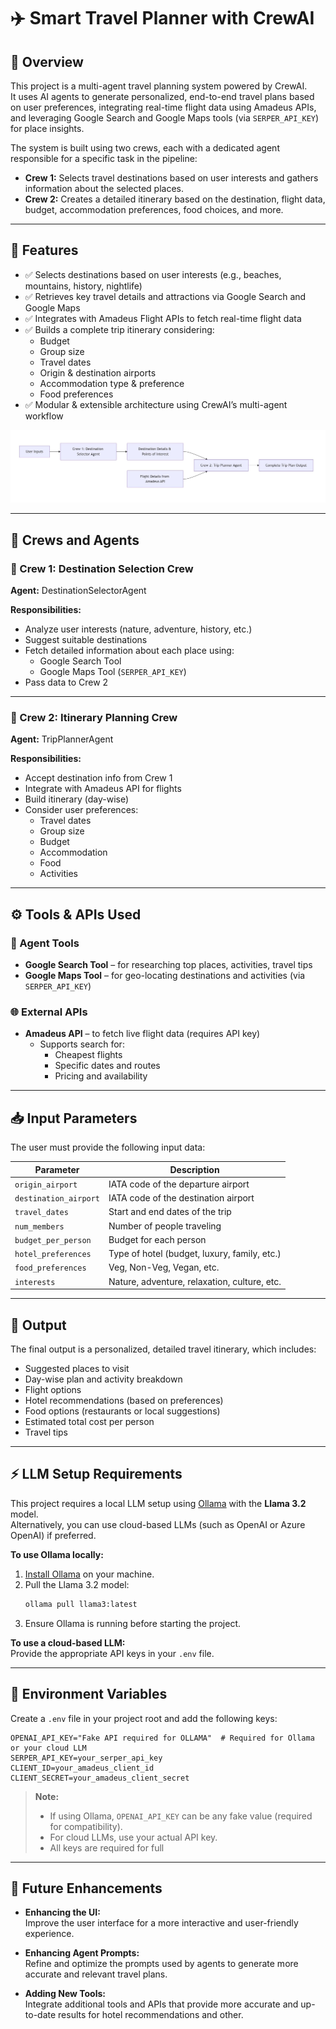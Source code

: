 # ✈️ Smart Travel Planner with CrewAI

## 🧠 Overview

This project is a multi-agent travel planning system powered by CrewAI.  
It uses AI agents to generate personalized, end-to-end travel plans based on user preferences, integrating real-time flight data using Amadeus APIs, and leveraging Google Search and Google Maps tools (via `SERPER_API_KEY`) for place insights.

The system is built using two crews, each with a dedicated agent responsible for a specific task in the pipeline:

- **Crew 1:** Selects travel destinations based on user interests and gathers information about the selected places.
- **Crew 2:** Creates a detailed itinerary based on the destination, flight data, budget, accommodation preferences, food choices, and more.

---

## 📌 Features

- ✅ Selects destinations based on user interests (e.g., beaches, mountains, history, nightlife)
- ✅ Retrieves key travel details and attractions via Google Search and Google Maps
- ✅ Integrates with Amadeus Flight APIs to fetch real-time flight data
- ✅ Builds a complete trip itinerary considering:
  - Budget
  - Group size
  - Travel dates
  - Origin & destination airports
  - Accommodation type & preference
  - Food preferences
- ✅ Modular & extensible architecture using CrewAI’s multi-agent workflow

![Work flow](images/Crewai%20FlowChart.jpg)

---

## 🧩 Crews and Agents

### 🧭 Crew 1: Destination Selection Crew

**Agent:** DestinationSelectorAgent

**Responsibilities:**
- Analyze user interests (nature, adventure, history, etc.)
- Suggest suitable destinations
- Fetch detailed information about each place using:
  - Google Search Tool
  - Google Maps Tool (`SERPER_API_KEY`)
- Pass data to Crew 2

---

### 📅 Crew 2: Itinerary Planning Crew

**Agent:** TripPlannerAgent

**Responsibilities:**
- Accept destination info from Crew 1
- Integrate with Amadeus API for flights
- Build itinerary (day-wise)
- Consider user preferences:
  - Travel dates
  - Group size
  - Budget
  - Accommodation
  - Food
  - Activities

---

## ⚙️ Tools & APIs Used

### 🧰 Agent Tools

- **Google Search Tool** – for researching top places, activities, travel tips
- **Google Maps Tool** – for geo-locating destinations and activities (via `SERPER_API_KEY`)

### 🌐 External APIs

- **Amadeus API** – to fetch live flight data (requires API key)
  - Supports search for:
    - Cheapest flights
    - Specific dates and routes
    - Pricing and availability

---

## 📥 Input Parameters

The user must provide the following input data:

| Parameter               | Description                                  |
|-------------------------|----------------------------------------------|
| `origin_airport`        | IATA code of the departure airport           |
| `destination_airport`   | IATA code of the destination airport         |
| `travel_dates`          | Start and end dates of the trip              |
| `num_members`           | Number of people traveling                   |
| `budget_per_person`     | Budget for each person                       |
| `hotel_preferences`     | Type of hotel (budget, luxury, family, etc.) |
| `food_preferences`      | Veg, Non-Veg, Vegan, etc.                    |
| `interests`             | Nature, adventure, relaxation, culture, etc. |

---

## 🚀 Output

The final output is a personalized, detailed travel itinerary, which includes:

- Suggested places to visit
- Day-wise plan and activity breakdown
- Flight options
- Hotel recommendations (based on preferences)
- Food options (restaurants or local suggestions)
- Estimated total cost per person
- Travel tips

---

## ⚡️ LLM Setup Requirements

This project requires a local LLM setup using [Ollama](https://ollama.com/) with the **Llama 3.2** model.  
Alternatively, you can use cloud-based LLMs (such as OpenAI or Azure OpenAI) if preferred.

**To use Ollama locally:**
1. [Install Ollama](https://ollama.com/download) on your machine.
2. Pull the Llama 3.2 model:
   ```sh
   ollama pull llama3:latest
   ```
3. Ensure Ollama is running before starting the project.

**To use a cloud-based LLM:**  
Provide the appropriate API keys in your `.env` file.

---

## 🔑 Environment Variables

Create a `.env` file in your project root and add the following keys:

```env
OPENAI_API_KEY="Fake API required for OLLAMA"  # Required for Ollama or your cloud LLM
SERPER_API_KEY=your_serper_api_key
CLIENT_ID=your_amadeus_client_id
CLIENT_SECRET=your_amadeus_client_secret
```

> **Note:**  
> - If using Ollama, `OPENAI_API_KEY` can be any fake value (required for compatibility).
> - For cloud LLMs, use your actual API key.
> - All keys are required for full

---

## 📌 Future Enhancements

- **Enhancing the UI:**  
  Improve the user interface for a more interactive and user-friendly experience.

- **Enhancing Agent Prompts:**  
  Refine and optimize the prompts used by agents to generate more accurate and relevant travel plans.

- **Adding New Tools:**  
  Integrate additional tools and APIs that provide more accurate and up-to-date results for hotel recommendations and other.